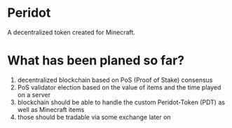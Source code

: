 # Peridot
A decentralized token created for Minecraft.

# What has been planed so far?
1. decentralized blockchain based on PoS (Proof of Stake) consensus
2. PoS validator election based on the value of items and the time played on a server
3. blockchain should be able to handle the custom Peridot-Token (PDT) as well as Minecraft items
4. those should be tradable via some exchange later on

